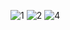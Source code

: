 ![1](https://github.com/user-attachments/assets/d1ce6449-08a1-4fb4-9923-ea7552fb91e9)
![2](https://github.com/user-attachments/assets/49ff580f-65d2-4cb4-aa6f-6fbf52e1c320)
![4](https://github.com/user-attachments/assets/12726811-7eb4-48dc-bfa5-52efb598b343)

